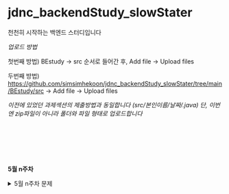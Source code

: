# jdnc_backendStudy_slowStater
 천천히 시작하는 백엔드 스터디입니다

*업로드 방법*

첫번째 방법) BEstudy -> src 순서로 들어간 후, Add file -> Upload files

두번째 방법) https://github.com/simsimhekoon/jdnc_backendStudy_slowStater/tree/main/BEstudy/src -> Add file -> Upload files

*이전에 있었던 과제섹션의 제출방법과 동일합니다 (src/본인이름/날짜/.java)*
*단, 이번엔 zip파일이 아니라 폴더와 파일 형태로 업로드합니다*

<br><br>
</hr>
<br><br>

**5월 n주차**
<details><summary>5월 n주차 문제</summary>

<details><summary>5/n 문제</summary>

- 백준 알고리즘 : 과제 안내신분?  - 기초 배열 문제
  - https://www.acmicpc.net/problem/5597 

</details>
